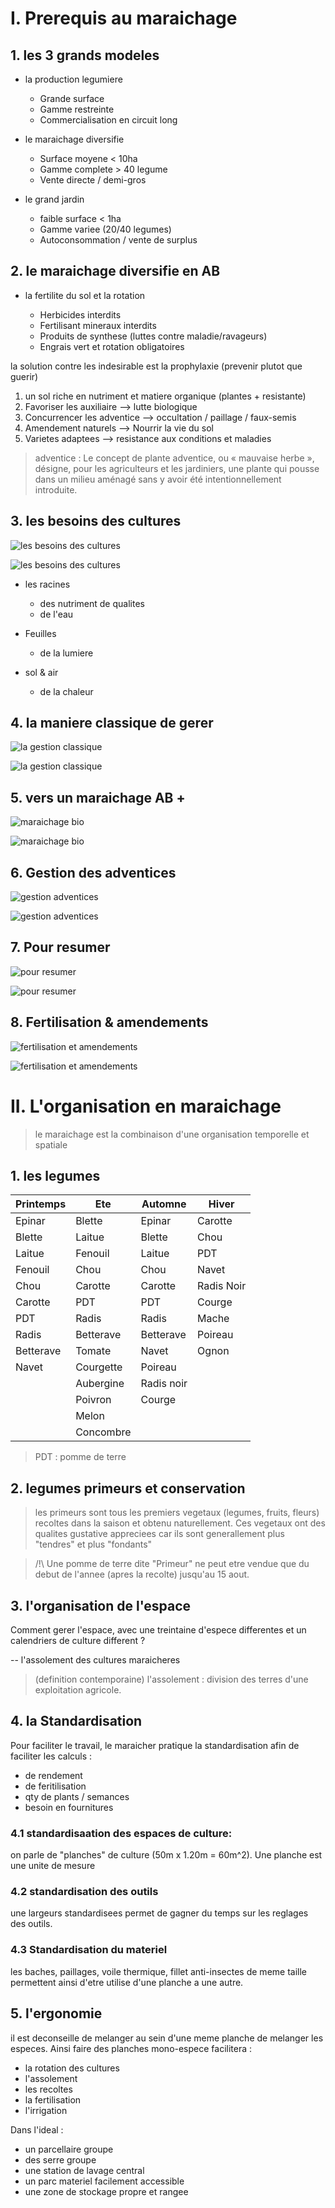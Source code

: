 # I. Prerequis au maraichage

## 1. les 3 grands modeles

- la production legumiere
	- Grande surface
	- Gamme restreinte
	- Commercialisation en circuit long

- le maraichage diversifie
	- Surface moyene < 10ha
	- Gamme complete > 40 legume
	- Vente directe / demi-gros

- le grand jardin
	- faible surface < 1ha
	- Gamme variee (20/40 legumes)
	- Autoconsommation / vente de surplus

## 2. le maraichage diversifie en AB

- la fertilite du sol et la rotation

	- Herbicides interdits
	- Fertilisant mineraux interdits
	- Produits de synthese (luttes contre maladie/ravageurs)
	- Engrais vert et rotation obligatoires

la solution contre les indesirable est la prophylaxie (prevenir plutot que guerir)

1. un sol riche en nutriment et matiere organique (plantes + resistante)
2. Favoriser les auxiliaire --> lutte biologique
3. Concurrencer les adventice --> occultation / paillage / faux-semis
4. Amendement naturels --> Nourrir la vie du sol
5. Varietes adaptees --> resistance aux conditions et maladies


> adventice : Le concept de plante adventice, ou « mauvaise herbe », désigne, pour les agriculteurs et les jardiniers, une plante qui pousse dans un milieu aménagé sans y avoir été intentionnellement introduite.


## 3. les besoins des cultures

![les besoins des cultures](./imgs/besoin_culture.jpg)

![les besoins des cultures](https://github.com/thrichert/BPREA/blob/master/CV3/imgs/besoin_culture.jpg?raw=true)
- les racines
	- des nutriment de qualites
	- de l'eau

- Feuilles
	- de la lumiere

- sol & air
	- de la chaleur

## 4. la maniere classique de gerer

![la gestion classique](./imgs/gestion_classique_plante.png)

![la gestion classique](https://github.com/thrichert/BPREA/blob/master/CV3/imgs/gestion_classique_plante.png?raw=true)

## 5. vers un maraichage AB +

![maraichage bio](./imgs/maraichage_bio.jpg)

![maraichage bio](https://github.com/thrichert/BPREA/blob/master/CV3/imgs/maraichage_bio.jpg?raw=true)

## 6. Gestion des adventices

![gestion adventices](./imgs/gestion_adventices.jpg)

![gestion adventices](https://github.com/thrichert/BPREA/blob/master/CV3/imgs/gestion_adventices.jpg?raw=true)

## 7. Pour resumer

![pour resumer](./imgs/resume.jpg)

![pour resumer](https://github.com/thrichert/BPREA/blob/master/CV3/imgs/resume.jpg?raw=true)

## 8. Fertilisation & amendements

![fertilisation et amendements](./imgs/Fertilisation_amendements.png)

![fertilisation et amendements](https://github.com/thrichert/BPREA/blob/master/CV3/imgs/Fertilisation_amendements.png?raw=true)

# II. L'organisation en maraichage

> le maraichage est la combinaison d'une organisation temporelle et spatiale

## 1. les legumes

| Printemps | Ete | Automne | Hiver |
|-|-|-|-|
|Epinar|Blette|Epinar|Carotte|
|Blette|Laitue|Blette|Chou|
|Laitue|Fenouil|Laitue|PDT|
|Fenouil|Chou|Chou|Navet|
|Chou|Carotte|Carotte|Radis Noir|
|Carotte|PDT|PDT|Courge|
|PDT|Radis|Radis|Mache|
|Radis|Betterave|Betterave|Poireau|
|Betterave|Tomate|Navet|Ognon|
|Navet|Courgette|Poireau||
||Aubergine|Radis noir||
||Poivron|Courge||
||Melon|||
||Concombre|||

> PDT : pomme de terre

## 2. legumes primeurs et conservation

> les primeurs sont tous les premiers vegetaux (legumes, fruits, fleurs) recoltes dans la saison et obtenu naturellement. Ces vegetaux ont des qualites gustative appreciees car ils sont generallement plus "tendres" et plus "fondants"

> /!\ Une pomme de terre dite "Primeur" ne peut etre vendue que du debut de l'annee (apres la recolte) jusqu'au 15 aout.


## 3. l'organisation de l'espace

Comment gerer l'espace, avec une treintaine d'espece differentes et un calendriers de culture different ?

-- l'assolement des cultures maraicheres

> (definition contemporaine) l'assolement : division des terres d'une exploitation agricole.


## 4. la Standardisation

Pour faciliter le travail, le maraicher pratique la standardisation afin de faciliter les calculs :
- de rendement
- de feritilisation
- qty de plants / semances
- besoin en fournitures


### 4.1 standardisaation des espaces de culture:

on parle de "planches" de culture (50m x 1.20m = 60m^2).
Une planche est une unite de mesure


### 4.2 standardisation des outils

une largeurs standardisees permet de gagner du temps sur les reglages des outils.

### 4.3 Standardisation du materiel

les baches, paillages, voile thermique, fillet anti-insectes de meme taille permettent ainsi d'etre utilise d'une planche a une autre.

## 5. l'ergonomie

il est deconseille de melanger au sein d'une meme planche de melanger les especes. Ainsi faire des planches mono-espece facilitera :
- la rotation des cultures
- l'assolement
- les recoltes
- la fertilisation
- l'irrigation

Dans l'ideal :
- un parcellaire groupe
- des serre groupe
- une station de lavage central
- un parc materiel facilement accessible
- une zone de stockage propre et rangee